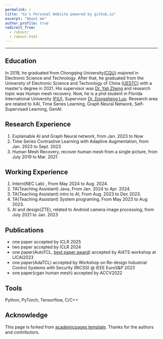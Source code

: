 ```yaml
---
permalink: /
title: "Xu's Personal Website powered by github.io"
excerpt: "About me"
author_profile: true
redirect_from: 
  - /about/
  - /about.html
---
```



-------

Education
---------
In 2018, he graduated from Chongqing University[(CQU)](https://www.cqu.edu.cn) majored in Electronic Science and Technology. After that, he graduated from the University of Electronic Science and Technology of China [(UESTC)](https://www.uest.edu.cn)
with a master's degree in 2021. His supervisor was [Dr. Yali Zheng](http://www.uestc-vml.net/) and research topic was Human mesh recovery.
Now, he is a phd student in Florida International University [(FIU)](https://www.fiu.edu), Supervisor [Dr. Dongsheng Luo](https://users.cs.fiu.edu/~dluo/). 
Research area are related to XAI, Time Series Learning, Graph Neural Network, Self-Supervised Learning, GenAI. 

Research Experience
--------
1. Explainable AI and Graph Neural network, from Jan. 2023 to Now
2. Time Series Contrastive Learning with Adaptive Augmentation, from Jan. 2023 to Sept. 2023
3. Human Mesh Recovery, recover human mesh from a single picture, from July 2019 to Mar. 2021

Working Experience
---------
1. Intern(NEC Lab) , From May 2024 to Aug. 2024.
2. TA(Teaching Assistant) Java, From Jan. 2024 to Apr. 2024.
3. TA(Teaching Assistant) intro to AI, From Aug. 2023 to Dec 2023.
4. TA(Teaching Assistant) System programing, From May 2023 to Aug 2023.
5. AI and design(ZTE), related to Android camera image processing, from July 2021 to Jan. 2023

Publications
-------
- one paper accepted by  ICLR 2025
- two paper accepted by  ICLR 2024
- one paper(AutoTCL, [best paper award](https://ai4ts.github.io/ijcai2023)) accepted by  AI4TS workshop at IJCAI2023
- one paper(AdaTCL) accepted by  Workshop on Re-design Industrial Control Systems with Security (RICSS) @ IEEE EuroS&P 2023 
- one paper(cgan human mesh) accepted by ACCV2022

Tools
------
Python, PyTorch, Tensorflow, C/C++


Acknowledge
------
This page is forked from [academicpages template](https://github.com/academicpages/academicpages.github.io). Thanks for the authors and contributors.
